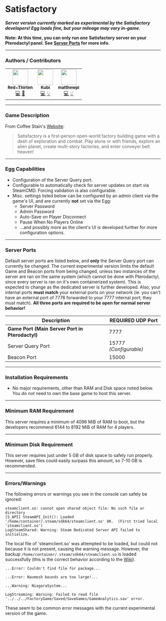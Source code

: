 # Satisfactory
***Server version currently marked as experimental by the Satisfactory developers! Egg loads fine, but your mileage may vary in-game.***

**Note: At this time, you can only run *one* Satisfactory server on your Pterodactyl panel. See [Server Ports](#server-ports) for more info.**
___
### Authors / Contributors
<!-- prettier-ignore-start -->
<!-- markdownlint-disable -->
<table>
    <tr>
        <td align="center">
            <a href="https://github.com/lilkingjr1">
                <img src="https://avatars.githubusercontent.com/u/4533989" width="50px;" alt=""/><br /><sub><b>Red-Thirten</b></sub>
            </a>
            <br />
            <a href="https://github.com/parkervcp/eggs/commits?author=lilkingjr1" title="Codes">💻</a>
            <a href="https://github.com/parkervcp/eggs/commits?author=lilkingjr1" title="Maintains">🔨</a>
        </td>
        <td align="center">
            <a href="https://github.com/iamkubi">
                <img src="https://avatars.githubusercontent.com/u/6176191" width="50px;" alt=""/><br /><sub><b>Kubi</b></sub>
            </a>
            <br />
            <a href="https://github.com/parkervcp/eggs/commits?author=iamkubi" title="Codes">💻</a>
            <a href="https://github.com/parkervcp/eggs/commits?author=iamkubi" title="Contributor">💡</a>
        </td>
        <td align="center">
            <a href="https://github.com/matthewpi">
                <img src="https://avatars.githubusercontent.com/u/26559841" width="50px;" alt=""/><br /><sub><b>matthewpi</b></sub>
            </a>
            <br />
            <a href="https://github.com/parkervcp/eggs/commits?author=matthewpi" title="Codes">💻</a>
            <a href="https://github.com/parkervcp/eggs/commits?author=matthewpi" title="Contributor">💡</a>
        </td>
    </tr>
</table>
<!-- markdownlint-enable -->
<!-- prettier-ignore-end -->

___
### Game Description
From Coffee Stain's [Website](https://www.satisfactorygame.com/):
> Satisfactory is a first-person open-world factory building game with a dash of exploration and combat. Play alone or with friends, explore an alien planet, create multi-story factories, and enter conveyor belt heaven!
___
### Egg Capabilities
- Configuration of the Server Query port.
- Configurable to automatically check for server updates on start via SteamCMD. Forcing validation is also configurable.
- Misc. settings listed below can be configured by an admin client via the game's UI, and are currently **not** set via the Egg:
    - Server Password
    - Admin Password
    - Auto-Save on Player Disconnect
    - Pause When No Players Online
    - ...and possibly more as the client's UI is developed further for more configuration options.
___
### Server Ports
Default server ports are listed below, and **only** the Server Query port can currently be changed. The current experimental version limits the default Game and Beacon ports from being changed, unless two instances of the server are ran on the same system (which cannot be done with Pterodactyl, since every server is ran on it's own containerized system). This is expected to change as the dedicated server is further developed. Also, your internal ports **must match** your external ports on your network (ie. you can't have an external port of 7778 forwarded to your 7777 internal port; they must match). **All three ports are required to be open for normal server behavior!**

| Description | REQUIRED UDP Port |
|---------|---------|
| **Game Port (Main Server Port in Pterodactyl)** | 7777 |
| Server Query Port | 15777 *(Configurable)* |
| Beacon Port | 15000 |

___
### Installation Requirements
- No major requirements, other than RAM and Disk space noted below. You *do not* need to own the base game to host this server.
___
### Minimum RAM Requirement
This server requires a minimum of 4096 MiB of RAM to boot, but the developers recommend 6144 to 8192 MiB of RAM for 4 players.
___
### Minimum Disk Requirement
This server requires just under 5 GB of disk space to safely run properly. However, save files could easily surpass this amount, so 7-10 GB is recommended.
___
### Errors/Warnings
The following errors or warnings you see in the console can safely be ignored:
```log
steamclient.so: cannot open shared object file: No such file or directory
[S_API] SteamAPI_Init(): Loaded '/home/container/.steam/sdk64/steamclient.so' OK.  (First tried local 'steamclient.so')
LogSteamShared: Warning: Steam Dedicated Server API failed to initialize.
```
The local file of 'steamclient.so' was attempted to be loaded, but could not because it is not present, causing the warning message. However, the backup `/home/container/.steam/sdk64/steamclient.so` is loaded successfully (this is the correct behavior according to the [Wiki](https://satisfactory.fandom.com/wiki/Dedicated_servers#SteamAPI_library_error)).
```log
...Error: Couldn't find file for package...
```
```log
...Error: Navmesh bounds are too large!...
```
```log
...Warning: NiagaraSystem...
```
```log
LogStreaming: Warning: Failed to read file '../../../FactoryGame/Saved/SaveGames/GameAnalytics.sav' error.
```
These seem to be common error messages with the current experimental version of the game.
